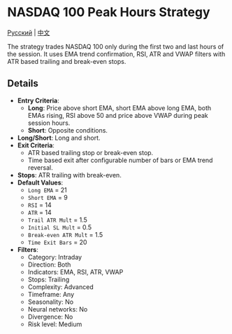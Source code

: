 # NASDAQ 100 Peak Hours Strategy
[Русский](README_ru.md) | [中文](README_cn.md)

The strategy trades NASDAQ 100 only during the first two and last hours of the session. It uses EMA trend confirmation, RSI, ATR and VWAP filters with ATR based trailing and break-even stops.

## Details

- **Entry Criteria**:
  - **Long**: Price above short EMA, short EMA above long EMA, both EMAs rising, RSI above 50 and price above VWAP during peak session hours.
  - **Short**: Opposite conditions.
- **Long/Short**: Long and short.
- **Exit Criteria**:
  - ATR based trailing stop or break-even stop.
  - Time based exit after configurable number of bars or EMA trend reversal.
- **Stops**: ATR trailing with break-even.
- **Default Values**:
  - `Long EMA` = 21
  - `Short EMA` = 9
  - `RSI` = 14
  - `ATR` = 14
  - `Trail ATR Mult` = 1.5
  - `Initial SL Mult` = 0.5
  - `Break-even ATR Mult` = 1.5
  - `Time Exit Bars` = 20
- **Filters**:
  - Category: Intraday
  - Direction: Both
  - Indicators: EMA, RSI, ATR, VWAP
  - Stops: Trailing
  - Complexity: Advanced
  - Timeframe: Any
  - Seasonality: No
  - Neural networks: No
  - Divergence: No
  - Risk level: Medium
